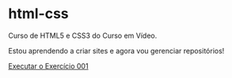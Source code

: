 # html-css
 Curso de HTML5 e CSS3 do Curso em Vídeo.

Estou aprendendo a criar sites e agora vou gerenciar repositórios!

<a href="https://quasesuturn.github.io/html-css/exercicios/ex001/index.html/">Executar o Exercício 001</a>
